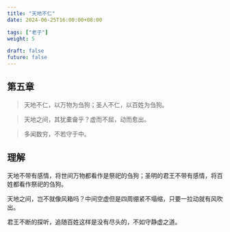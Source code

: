 ```yaml
---
title: "天地不仁"
date: 2024-06-25T16:00:00+08:00

tags: ["老子"]
weight: 5

draft: false
future: false
---
```


## 第五章

> 天地不仁，以万物为刍狗；圣人不仁，以百姓为刍狗。

> 天地之间，其犹橐龠乎？虚而不屈，动而愈出。

> 多闻数穷，不若守于中。


## 理解

天地不带有感情，将世间万物都看作是祭祀的刍狗；圣明的君王不带有感情，将百姓都看作祭祀的刍狗。

天地之间，岂不就像风箱吗？中间空虚但是四周绷紧不塌缩，只要一拉动就有风吹出。

君王不断的探听，追随百姓这样是没有尽头的，不如守静虚之道。

